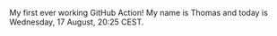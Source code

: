 My first ever working GitHub Action!
My name is Thomas and today is Wednesday, 17 August, 20:25 CEST. 
